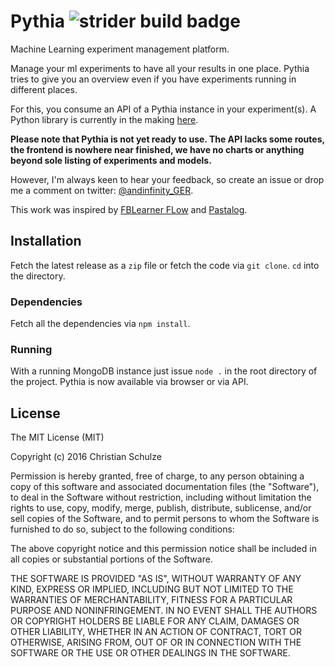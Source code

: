 # Pythia ![strider build badge](http://ci.andinfinity.de/ChristianSch/Pythia/badge?branch=master)
Machine Learning experiment management platform.

Manage your ml experiments to have all your results in one place. Pythia tries
to give you an overview even if you have experiments running in different
places.

For this, you consume an API of a Pythia instance in your experiment(s). A
Python library is currently in the making
[here](https://github.com/ChristianSch/PyPythia).

**Please note that Pythia is not yet ready to use. The API lacks some routes,
the frontend is nowhere near finished, we have no charts or anything beyond
sole listing of experiments and models.**


However, I'm always keen to hear your feedback, so create an issue or drop
me a comment on twitter: [@andinfinity_GER](https://twitter.com/andinfinity_GER).

This work was inspired by [FBLearner FLow](https://code.facebook.com/posts/1072626246134461/introducing-fblearner-flow-facebook-s-ai-backbone/)
and [Pastalog](https://github.com/rewonc/pastalog).

## Installation
Fetch the latest release as a `zip` file or fetch the code via `git clone`. `cd` into the
directory.

### Dependencies
Fetch all the dependencies via `npm install`.

### Running
With a running MongoDB instance just issue `node .` in the root directory of the project.
Pythia is now available via browser or via API.

## License
The MIT License (MIT)

Copyright (c) 2016 Christian Schulze

Permission is hereby granted, free of charge, to any person obtaining a copy
of this software and associated documentation files (the "Software"), to deal
in the Software without restriction, including without limitation the rights
to use, copy, modify, merge, publish, distribute, sublicense, and/or sell
copies of the Software, and to permit persons to whom the Software is
furnished to do so, subject to the following conditions:

The above copyright notice and this permission notice shall be included in all
copies or substantial portions of the Software.

THE SOFTWARE IS PROVIDED "AS IS", WITHOUT WARRANTY OF ANY KIND, EXPRESS OR
IMPLIED, INCLUDING BUT NOT LIMITED TO THE WARRANTIES OF MERCHANTABILITY,
FITNESS FOR A PARTICULAR PURPOSE AND NONINFRINGEMENT. IN NO EVENT SHALL THE
AUTHORS OR COPYRIGHT HOLDERS BE LIABLE FOR ANY CLAIM, DAMAGES OR OTHER
LIABILITY, WHETHER IN AN ACTION OF CONTRACT, TORT OR OTHERWISE, ARISING FROM,
OUT OF OR IN CONNECTION WITH THE SOFTWARE OR THE USE OR OTHER DEALINGS IN THE
SOFTWARE.

